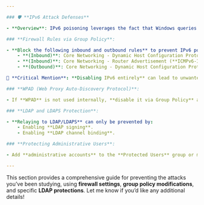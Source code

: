 ```yaml
---

### 🛡️ **IPv6 Attack Defenses**

- **Overview**: IPv6 poisoning leverages the fact that Windows queries for IPv6 addresses even in environments that primarily use IPv4. To prevent attacks like **mitm6**, the following defenses can be implemented:

### **Firewall Rules via Group Policy**:

- **Block the following inbound and outbound rules** to prevent IPv6 poisoning:
    - **(Inbound)**: Core Networking - Dynamic Host Configuration Protocol for IPv6 (**DHCPV6-In**)
    - **(Inbound)**: Core Networking - Router Advertisement (**ICMPv6-In**)
    - **(Outbound)**: Core Networking - Dynamic Host Configuration Protocol for IPv6 (**DHCPV6-Out**)

🚨 **Critical Mention**: **Disabling IPv6 entirely** can lead to unwanted side effects. It’s safer to block specific traffic like **DHCPv6** and **router advertisements** instead.

### **WPAD (Web Proxy Auto-Discovery Protocol)**:

- If **WPAD** is not used internally, **disable it via Group Policy** and stop the `winhttpautoproxysvc` service to prevent proxy-based attacks.

### **LDAP and LDAPS Protection**:

- **Relaying to LDAP/LDAPS** can only be prevented by:
    - Enabling **LDAP signing**.
    - Enabling **LDAP channel binding**.

### **Protecting Administrative Users**:

- Add **administrative accounts** to the **Protected Users** group or mark them as **Account is sensitive and cannot be delegated** to prevent their impersonation via delegation attacks.

---
```


This section provides a comprehensive guide for preventing the attacks you’ve been studying, using **firewall settings**, **group policy modifications**, and specific **LDAP protections**. Let me know if you’d like any additional details!
